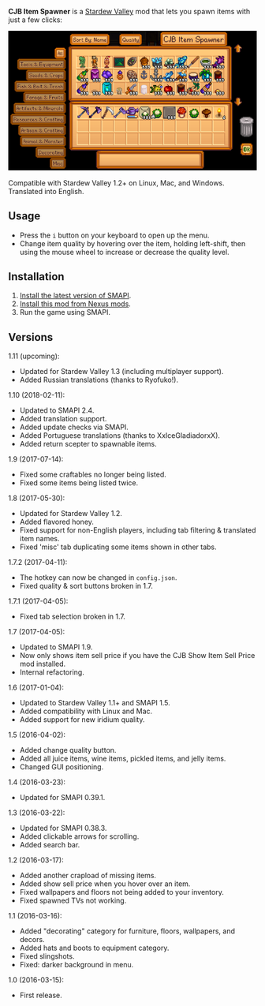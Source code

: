 ﻿**CJB Item Spawner** is a [Stardew Valley](http://stardewvalley.net/) mod that lets you spawn items
with just a few clicks:

![](screenshot.png)

Compatible with Stardew Valley 1.2+ on Linux, Mac, and Windows. Translated into English.

## Usage
* Press the `i` button on your keyboard to open up the menu.
* Change item quality by hovering over the item, holding left-shift, then using the mouse wheel to
  increase or decrease the quality level.

## Installation
1. [Install the latest version of SMAPI](https://github.com/Pathoschild/SMAPI/releases).
2. [Install this mod from Nexus mods](http://www.nexusmods.com/stardewvalley/mods/93).
3. Run the game using SMAPI.

## Versions
1.11 (upcoming):
* Updated for Stardew Valley 1.3 (including multiplayer support).
* Added Russian translations (thanks to Ryofuko!).

1.10 (2018-02-11):
* Updated to SMAPI 2.4.
* Added translation support.
* Added update checks via SMAPI.
* Added Portuguese translations (thanks to XxIceGladiadorxX).
* Added return scepter to spawnable items.

1.9 (2017-07-14):
* Fixed some craftables no longer being listed.
* Fixed some items being listed twice.

1.8 (2017-05-30):
* Updated for Stardew Valley 1.2.
* Added flavored honey.
* Fixed support for non-English players, including tab filtering & translated item names.
* Fixed 'misc' tab duplicating some items shown in other tabs.

1.7.2 (2017-04-11):
* The hotkey can now be changed in `config.json`.
* Fixed quality & sort buttons broken in 1.7.

1.7.1 (2017-04-05):
* Fixed tab selection broken in 1.7.

1.7 (2017-04-05):
* Updated to SMAPI 1.9.
* Now only shows item sell price if you have the CJB Show Item Sell Price mod installed.
* Internal refactoring.

1.6 (2017-01-04):
* Updated to Stardew Valley 1.1+ and SMAPI 1.5.
* Added compatibility with Linux and Mac.
* Added support for new iridium quality.

1.5 (2016-04-02):
* Added change quality button.
* Added all juice items, wine items, pickled items, and jelly items.
* Changed GUI positioning.

1.4 (2016-03-23):
* Updated for SMAPI 0.39.1.

1.3 (2016-03-22):
* Updated for SMAPI 0.38.3.
* Added clickable arrows for scrolling.
* Added search bar.

1.2 (2016-03-17):
* Added another crapload of missing items.
* Added show sell price when you hover over an item.
* Fixed wallpapers and floors not being added to your inventory.
* Fixed spawned TVs not working.

1.1 (2016-03-16):
* Added "decorating" category for furniture, floors, wallpapers, and decors.
* Added hats and boots to equipment category.
* Fixed slingshots.
* Fixed: darker background in menu.

1.0 (2016-03-15):
* First release.

